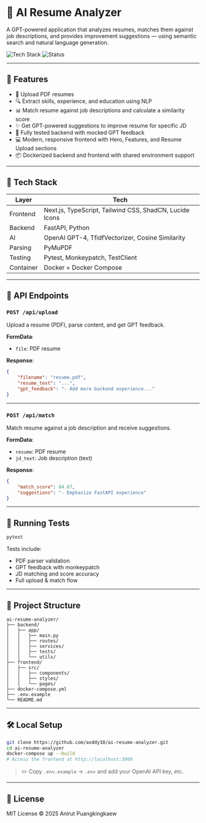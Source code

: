 # 🧠 AI Resume Analyzer

A GPT-powered application that analyzes resumes, matches them against job descriptions, and provides improvement suggestions — using semantic search and natural language generation.

![Tech Stack](https://img.shields.io/badge/Tech-FastAPI%20%7C%20OpenAI%20%7C%20TfidfVectorizer%20%7C%20Docker-blue)
![Status](https://img.shields.io/badge/Status-Backend%20%2B%20Frontend%20Core%20Completed-yellow)

---

## 🚀 Features

-   📄 Upload PDF resumes
-   🔍 Extract skills, experience, and education using NLP
-   📊 Match resume against job descriptions and calculate a similarity score
-   ✨ Get GPT-powered suggestions to improve resume for specific JD
-   🧪 Fully tested backend with mocked GPT feedback
-   💻 Modern, responsive frontend with Hero, Features, and Resume Upload sections
-   📦 Dockerized backend and frontend with shared environment support

---

## 🧱 Tech Stack

| Layer     | Tech                                                    |
| --------- | ------------------------------------------------------- |
| Frontend  | Next.js, TypeScript, Tailwind CSS, ShadCN, Lucide Icons |
| Backend   | FastAPI, Python                                         |
| AI        | OpenAI GPT-4, TfidfVectorizer, Cosine Similarity        |
| Parsing   | PyMuPDF                                                 |
| Testing   | Pytest, Monkeypatch, TestClient                         |
| Container | Docker + Docker Compose                                 |

---

## 📎 API Endpoints

### `POST /api/upload`

Upload a resume (PDF), parse content, and get GPT feedback.

**FormData**:

-   `file`: PDF resume

**Response**:

```json
{
    "filename": "resume.pdf",
    "resume_text": "...",
    "gpt_feedback": "- Add more backend experience..."
}
```

---

### `POST /api/match`

Match resume against a job description and receive suggestions.

**FormData**:

-   `resume`: PDF resume
-   `jd_text`: Job description (text)

**Response**:

```json
{
    "match_score": 84.67,
    "suggestions": "- Emphasize FastAPI experience"
}
```

---

## 🧪 Running Tests

```bash
pytest
```

Tests include:

-   PDF parser validation
-   GPT feedback with monkeypatch
-   JD matching and score accuracy
-   Full upload & match flow

---

## 📁 Project Structure

```
ai-resume-analyzer/
├── backend/
│   ├── app/
│   │   ├── main.py
│   │   ├── routes/
│   │   ├── services/
│   │   ├── tests/
│   │   └── utils/
├── frontend/
│   ├── src/
│   │   ├── components/
│   │   ├── styles/
│   │   └── pages/
├── docker-compose.yml
├── .env.example
└── README.md
```

---

## 🛠 Local Setup

```bash
git clone https://github.com/aoddy10/ai-resume-analyzer.git
cd ai-resume-analyzer
docker-compose up --build
# Access the frontend at http://localhost:3000
```

> ✏️ Copy `.env.example` → `.env` and add your OpenAI API key, etc.

---

## 📄 License

MIT License © 2025 Anirut Puangkingkaew
